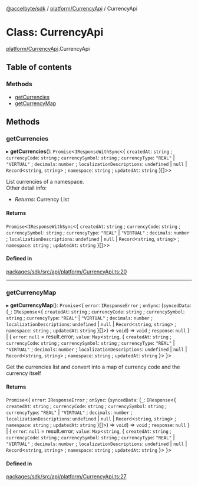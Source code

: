 [@accelbyte/sdk](../README.md) / [platform/CurrencyApi](../modules/platform_CurrencyApi.md) / CurrencyApi

# Class: CurrencyApi

[platform/CurrencyApi](../modules/platform_CurrencyApi.md).CurrencyApi

## Table of contents

### Methods

- [getCurrencies](platform_CurrencyApi.CurrencyApi.md#getcurrencies)
- [getCurrencyMap](platform_CurrencyApi.CurrencyApi.md#getcurrencymap)

## Methods

### getCurrencies

▸ **getCurrencies**(): `Promise`<`IResponseWithSync`<{ `createdAt`: `string` ; `currencyCode`: `string` ; `currencySymbol`: `string` ; `currencyType`: ``"REAL"`` \| ``"VIRTUAL"`` ; `decimals`: `number` ; `localizationDescriptions`: `undefined` \| ``null`` \| `Record`<`string`, `string`\> ; `namespace`: `string` ; `updatedAt`: `string`  }[]\>\>

List currencies of a namespace.<br>Other detail info: <ul><li><i>Returns</i>: Currency List</li></ul>

#### Returns

`Promise`<`IResponseWithSync`<{ `createdAt`: `string` ; `currencyCode`: `string` ; `currencySymbol`: `string` ; `currencyType`: ``"REAL"`` \| ``"VIRTUAL"`` ; `decimals`: `number` ; `localizationDescriptions`: `undefined` \| ``null`` \| `Record`<`string`, `string`\> ; `namespace`: `string` ; `updatedAt`: `string`  }[]\>\>

#### Defined in

[packages/sdk/src/api/platform/CurrencyApi.ts:20](https://github.com/AccelByte/accelbyte-web-sdk/blob/a3afe6b/packages/sdk/src/api/platform/CurrencyApi.ts#L20)

___

### getCurrencyMap

▸ **getCurrencyMap**(): `Promise`<{ `error`: `IResponseError` ; `onSync`: (`syncedData`: (`_`: `IResponse`<{ `createdAt`: `string` ; `currencyCode`: `string` ; `currencySymbol`: `string` ; `currencyType`: ``"REAL"`` \| ``"VIRTUAL"`` ; `decimals`: `number` ; `localizationDescriptions`: `undefined` \| ``null`` \| `Record`<`string`, `string`\> ; `namespace`: `string` ; `updatedAt`: `string`  }[]\>) => `void`) => `void` ; `response`: ``null``  } \| { `error`: ``null`` = result.error; `value`: `Map`<`string`, { `createdAt`: `string` ; `currencyCode`: `string` ; `currencySymbol`: `string` ; `currencyType`: ``"REAL"`` \| ``"VIRTUAL"`` ; `decimals`: `number` ; `localizationDescriptions`: `undefined` \| ``null`` \| `Record`<`string`, `string`\> ; `namespace`: `string` ; `updatedAt`: `string`  }\>  }\>

Get the currencies list and convert into a map of currency code and the currency itself

#### Returns

`Promise`<{ `error`: `IResponseError` ; `onSync`: (`syncedData`: (`_`: `IResponse`<{ `createdAt`: `string` ; `currencyCode`: `string` ; `currencySymbol`: `string` ; `currencyType`: ``"REAL"`` \| ``"VIRTUAL"`` ; `decimals`: `number` ; `localizationDescriptions`: `undefined` \| ``null`` \| `Record`<`string`, `string`\> ; `namespace`: `string` ; `updatedAt`: `string`  }[]\>) => `void`) => `void` ; `response`: ``null``  } \| { `error`: ``null`` = result.error; `value`: `Map`<`string`, { `createdAt`: `string` ; `currencyCode`: `string` ; `currencySymbol`: `string` ; `currencyType`: ``"REAL"`` \| ``"VIRTUAL"`` ; `decimals`: `number` ; `localizationDescriptions`: `undefined` \| ``null`` \| `Record`<`string`, `string`\> ; `namespace`: `string` ; `updatedAt`: `string`  }\>  }\>

#### Defined in

[packages/sdk/src/api/platform/CurrencyApi.ts:27](https://github.com/AccelByte/accelbyte-web-sdk/blob/a3afe6b/packages/sdk/src/api/platform/CurrencyApi.ts#L27)
